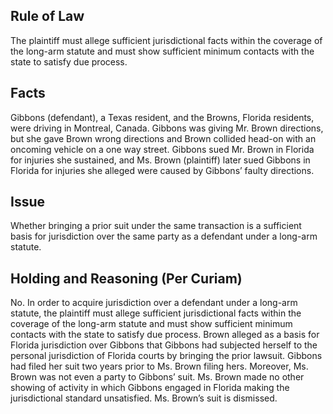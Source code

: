 ## Rule of Law

The plaintiff must allege sufficient jurisdictional facts within the coverage of the long-arm statute and must show sufficient minimum contacts with the state to satisfy due process.

## Facts

Gibbons (defendant), a Texas resident, and the Browns, Florida residents, were driving in Montreal, Canada. Gibbons was giving Mr. Brown directions, but she gave Brown wrong directions and Brown collided head-on with an oncoming vehicle on a one way street. Gibbons sued Mr. Brown in Florida for injuries she sustained, and Ms. Brown (plaintiff) later sued Gibbons in Florida for injuries she alleged were caused by Gibbons’ faulty directions.

## Issue

Whether bringing a prior suit under the same transaction is a sufficient basis for jurisdiction over the same party as a defendant under a long-arm statute.

## Holding and Reasoning (Per Curiam)

No. In order to acquire jurisdiction over a defendant under a long-arm statute, the plaintiff must allege sufficient jurisdictional facts within the coverage of the long-arm statute and must show sufficient minimum contacts with the state to satisfy due process. Brown alleged as a basis for Florida jurisdiction over Gibbons that Gibbons had subjected herself to the personal jurisdiction of Florida courts by bringing the prior lawsuit. Gibbons had filed her suit two years prior to Ms. Brown filing hers. Moreover, Ms. Brown was not even a party to Gibbons’ suit. Ms. Brown made no other showing of activity in which Gibbons engaged in Florida making the jurisdictional standard unsatisfied. Ms. Brown’s suit is dismissed.